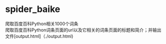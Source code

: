 # spider_baike
爬取百度百科Python相关1000个词条<br>
爬取百度百科Python词条页面的url以及它相关的词条页面的标题和简介；并输出文件[output.html]（./output.html)
